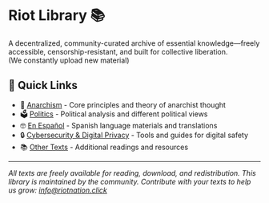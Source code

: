 # Riot Library 📚 
A decentralized, community-curated archive of essential knowledge—freely accessible, censorship-resistant, and built for collective liberation. <br>
(We constantly upload new material)

## 🚀 Quick Links

- 🏴 [Anarchism](docs/anarchism.md) - Core principles and theory of anarchist thought
- 🗳 [Politics](docs/politics.md) - Political analysis and different political views  
- 🤓 [En Español](docs/espanol.md) - Spanish language materials and translations
- 🔒 [Cybersecurity & Digital Privacy](docs/cybersecurity.md) - Tools and guides for digital safety
- 📚 [Other Texts](docs/other-texts.md) - Additional readings and resources

---

*All texts are freely available for reading, download, and redistribution. This library is maintained by the community. Contribute with your texts to help us grow: info@riotnation.click*
